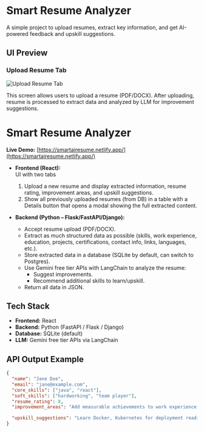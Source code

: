 # Smart Resume Analyzer

A simple project to upload resumes, extract key information, and get AI-powered feedback and upskill suggestions.

## UI Preview

### Upload Resume Tab

![Upload Resume Tab](screenshots/upload-tab.png)

This screen allows users to upload a resume (PDF/DOCX). After uploading, resume is processed to extract data and analyzed by LLM for improvement suggestions.
# Smart Resume Analyzer

**Live Demo:** [https://smartairesume.netlify.app/](https://smartairesume.netlify.app/)


- **Frontend (React):**  
  UI with two tabs  
  1. Upload a new resume and display extracted information, resume rating, improvement areas, and upskill suggestions.  
  2. Show all previously uploaded resumes (from DB) in a table with a Details button that opens a modal showing the full extracted content.

- **Backend (Python – Flask/FastAPI/Django):**  
  - Accept resume upload (PDF/DOCX).  
  - Extract as much structured data as possible (skills, work experience, education, projects, certifications, contact info, links, languages, etc.).  
  - Store extracted data in a database (SQLite by default, can switch to Postgres).  
  - Use Gemini free tier APIs with LangChain to analyze the resume:
    - Suggest improvements.
    - Recommend additional skills to learn/upskill.
  - Return all data in JSON.


## Tech Stack

- **Frontend:** React  
- **Backend:** Python (FastAPI / Flask / Django)  
- **Database:** SQLite (default)  
- **LLM:** Gemini free tier APIs via LangChain  


## API Output Example

```json
{
  "name": "Jane Doe",
  "email": "jane@example.com",
  "core_skills": ["java", "react"],
  "soft_skills": ["hardworking", "team player"],
  "resume_rating": 8,
  "improvement_areas": "Add measurable achievements to work experience.",

  "upskill_suggestions": "Learn Docker, Kubernetes for deployment readiness."
}



